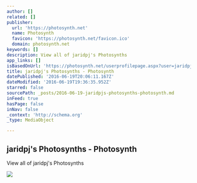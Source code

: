 ```yaml
---
author: []
related: []
publisher:
  url: 'https://photosynth.net'
  name: Photosynth
  favicon: 'https://photosynth.net/favicon.ico'
  domain: photosynth.net
keywords: []
description: View all of jaridpj's Photosynths
app_links: []
isBasedOnUrl: 'https://photosynth.net/userprofilepage.aspx?user=jaridpj'
title: jaridpj's Photosynths - Photosynth
datePublished: '2016-06-19T20:06:11.167Z'
dateModified: '2016-06-19T19:36:35.952Z'
starred: false
sourcePath: _posts/2016-06-19-jaridpjs-photosynths-photosynth.md
inFeed: true
hasPage: false
inNav: false
_context: 'http://schema.org'
_type: MediaObject

---
```

<article style=""><h1>jaridpj's Photosynths - Photosynth</h1><p>View all of jaridpj's Photosynths</p><img src="https://cdn.photosynth.net/inc/images/master/logo.png" /></article>